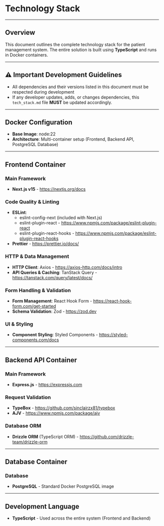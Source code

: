 # Technology Stack

---

## Overview
This document outlines the complete technology stack for the patient management system. The entire solution is built using **TypeScript** and runs in Docker containers.

---

## ⚠️ Important Development Guidelines
- All dependencies and their versions listed in this document must be respected during development
- If any developer updates, adds, or changes dependencies, this `tech_stack.md` file **MUST** be updated accordingly.

---

## Docker Configuration
- **Base Image**: node:22
- **Architecture**: Multi-container setup (Frontend, Backend API, PostgreSQL Database)

---

## Frontend Container

### Main Framework
- **Next.js v15** - https://nextjs.org/docs

### Code Quality & Linting
- **ESLint**: 
  - eslint-config-next (included with Next.js)
  - eslint-plugin-react - https://www.npmjs.com/package/eslint-plugin-react
  - eslint-plugin-react-hooks - https://www.npmjs.com/package/eslint-plugin-react-hooks
- **Prettier** - https://prettier.io/docs/

### HTTP & Data Management
- **HTTP Client**: Axios - https://axios-http.com/docs/intro
- **API Queries & Caching**: TanStack Query - https://tanstack.com/query/latest/docs/

### Form Handling & Validation
- **Form Management**: React Hook Form - https://react-hook-form.com/get-started
- **Schema Validation**: Zod - https://zod.dev

### UI & Styling
- **Component Styling**: Styled Components - https://styled-components.com/docs

---

## Backend API Container

### Main Framework
- **Express.js** - https://expressjs.com

### Request Validation
- **TypeBox** - https://github.com/sinclairzx81/typebox
- **AJV** - https://www.npmjs.com/package/ajv

### Database ORM
- **Drizzle ORM** (TypeScript ORM) - https://github.com/drizzle-team/drizzle-orm

---

## Database Container

### Database
- **PostgreSQL** - Standard Docker PostgreSQL image

---

## Development Language
- **TypeScript** - Used across the entire system (Frontend and Backend)